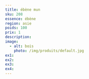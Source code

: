 ```yaml
---
title: ébène mun
sku: 208
essence: ébène
region: asie
poids: 100
prix: 1
description: 
image: 
  - alt: bois
    photo: /img/produits/default.jpg
ex1: 
ex2: 
ex3: 
ex4: 
---
```


